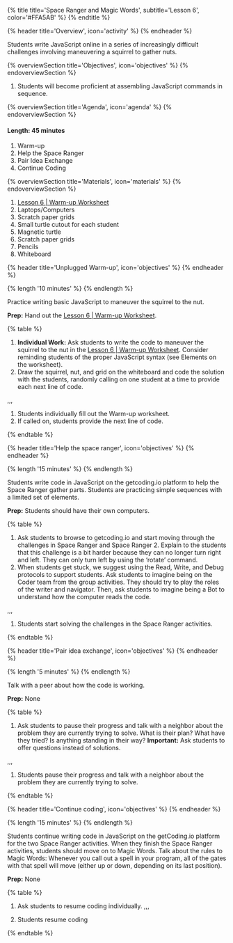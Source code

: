 {% title title='Space Ranger and Magic Words', subtitle='Lesson 6', color='#FFA5AB' %}
{% endtitle %}

{% header title='Overview', icon='activity' %}
{% endheader %}

Students write JavaScript online in a series of increasingly difficult challenges involving maneuvering a squirrel to gather nuts.

{% overviewSection title='Objectives', icon='objectives' %}
{% endoverviewSection %}

1. Students will become proficient at assembling JavaScript commands in sequence.

{% overviewSection title='Agenda', icon='agenda' %}
{% endoverviewSection %}

#### Length: 45 minutes

1. Warm-up
2. Help the Space Ranger
3. Pair Idea Exchange
4. Continue Coding

{% overviewSection title='Materials', icon='materials' %}
{% endoverviewSection %}

1. [Lesson 6 | Warm-up Worksheet][warm-up]
1. Laptops/Computers
1. Scratch paper grids
1. Small turtle cutout for each student
1. Magnetic turtle
1. Scratch paper grids
1. Pencils
1. Whiteboard

{% header title='Unplugged Warm-up', icon='objectives' %}
{% endheader %}

{% length '10 minutes' %}
{% endlength %}

Practice writing basic JavaScript to maneuver the squirrel to the nut.

**Prep:** Hand out the [Lesson 6 | Warm-up Worksheet][warm-up].

{% table %}

1) **Individual Work:** Ask students to write the code to maneuver the squirrel to the nut in the [Lesson 6 | Warm-up Worksheet][warm-up]. Consider reminding students of the proper JavaScript syntax (see Elements on the worksheet).
2) Draw the squirrel, nut, and grid on the whiteboard and code the solution with the students, randomly calling on one student at a time to provide each next line of code.

,,,

1) Students individually fill out the Warm-up worksheet.
2) If called on, students provide the next line of code.

{% endtable %}

{% header title='Help the space ranger', icon='objectives' %}
{% endheader %}

{% length '15 minutes' %}
{% endlength %}

Students write code in JavaScript on the getcoding.io platform to help the Space Ranger gather parts. Students are practicing simple sequences with a limited set of elements.

**Prep:** Students should have their own computers.

{% table %}

1) Ask students to browse to getcoding.io and start moving through the challenges in Space Ranger and Space Ranger 2. Explain to the students that this challenge is a bit harder because they can no longer turn right and left. They can only turn left by using the ‘rotate’ command.
2) When students get stuck, we suggest using the Read, Write, and Debug protocols to support students. Ask students to imagine being on the Coder team from the group activities. They should try to play the roles of the writer and navigator. Then, ask students to imagine being a Bot to understand how the computer reads the code.

,,,

1) Students start solving the challenges in the Space Ranger activities.

{% endtable %}

{% header title='Pair idea exchange', icon='objectives' %}
{% endheader %}

{% length '5 minutes' %}
{% endlength %}

Talk with a peer about how the code is working.

**Prep:** None

{% table %}

1) Ask students to pause their progress and talk with a neighbor about the problem they are currently trying to solve. What is their plan? What have they tried? Is anything standing in their way? **Important:** Ask students to offer questions instead of solutions.

,,,

1) Students pause their progress and talk with a neighbor about the problem they are currently trying to solve.

{% endtable %}

{% header title='Continue coding', icon='objectives' %}
{% endheader %}

{% length '15 minutes' %}
{% endlength %}

Students continue writing code in JavaScript on the getCoding.io platform for the two Space Ranger activities. When they finish the Space Ranger activities, students should move on to Magic Words. Talk about the rules to Magic Words: Whenever you call out a spell in your program, all of the gates with that spell will move (either up or down, depending on its last position).

**Prep:** None

{% table %}

1) Ask students to resume coding individually.
,,,

1) Students resume coding

{% endtable %}

[warm-up]: ../worksheets/lesson6-warmup.pdf
